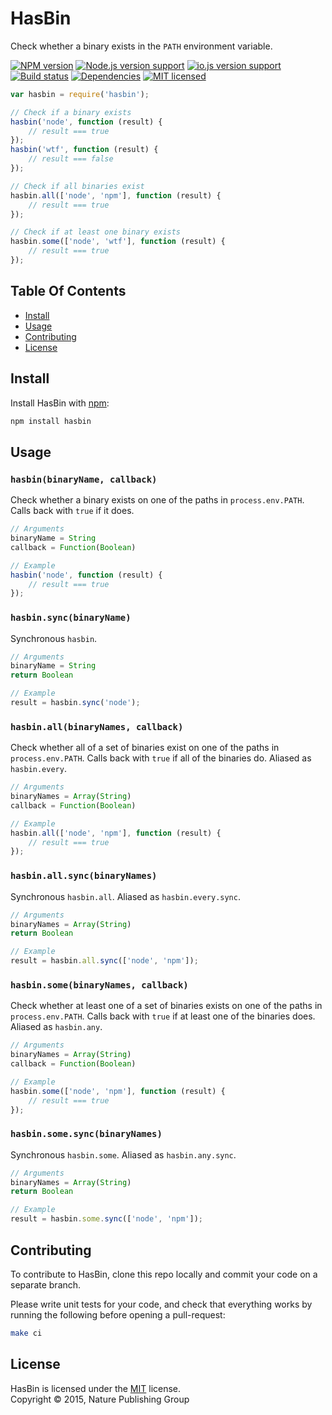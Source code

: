 
HasBin
======

Check whether a binary exists in the `PATH` environment variable.

[![NPM version][shield-npm]][info-npm]
[![Node.js version support][shield-node]][info-node]
[![io.js version support][shield-iojs]][info-iojs]
[![Build status][shield-build]][info-build]
[![Dependencies][shield-dependencies]][info-dependencies]
[![MIT licensed][shield-license]][info-license]

```js
var hasbin = require('hasbin');

// Check if a binary exists
hasbin('node', function (result) {
    // result === true
});
hasbin('wtf', function (result) {
    // result === false
});

// Check if all binaries exist
hasbin.all(['node', 'npm'], function (result) {
    // result === true
});

// Check if at least one binary exists
hasbin.some(['node', 'wtf'], function (result) {
    // result === true
});
```


Table Of Contents
-----------------

- [Install](#install)
- [Usage](#usage)
- [Contributing](#contributing)
- [License](#license)


Install
-------

Install HasBin with [npm][npm]:

```sh
npm install hasbin
```


Usage
-----

### `hasbin(binaryName, callback)`

Check whether a binary exists on one of the paths in `process.env.PATH`. Calls back with `true` if it does.

```js
// Arguments
binaryName = String
callback = Function(Boolean)
```

```js
// Example
hasbin('node', function (result) {
    // result === true
});
```

### `hasbin.sync(binaryName)`

Synchronous `hasbin`.

```js
// Arguments
binaryName = String
return Boolean
```

```js
// Example
result = hasbin.sync('node');
```

### `hasbin.all(binaryNames, callback)`

Check whether all of a set of binaries exist on one of the paths in `process.env.PATH`. Calls back with `true` if all of the binaries do. Aliased as `hasbin.every`.

```js
// Arguments
binaryNames = Array(String)
callback = Function(Boolean)
```

```js
// Example
hasbin.all(['node', 'npm'], function (result) {
    // result === true
});
```

### `hasbin.all.sync(binaryNames)`

Synchronous `hasbin.all`. Aliased as `hasbin.every.sync`.

```js
// Arguments
binaryNames = Array(String)
return Boolean
```

```js
// Example
result = hasbin.all.sync(['node', 'npm']);
```

### `hasbin.some(binaryNames, callback)`

Check whether at least one of a set of binaries exists on one of the paths in `process.env.PATH`. Calls back with `true` if at least one of the binaries does. Aliased as `hasbin.any`.

```js
// Arguments
binaryNames = Array(String)
callback = Function(Boolean)
```

```js
// Example
hasbin.some(['node', 'npm'], function (result) {
    // result === true
});
```

### `hasbin.some.sync(binaryNames)`

Synchronous `hasbin.some`. Aliased as `hasbin.any.sync`.

```js
// Arguments
binaryNames = Array(String)
return Boolean
```

```js
// Example
result = hasbin.some.sync(['node', 'npm']);
```


Contributing
------------

To contribute to HasBin, clone this repo locally and commit your code on a separate branch.

Please write unit tests for your code, and check that everything works by running the following before opening a pull-request:

```sh
make ci
```


License
-------

HasBin is licensed under the [MIT][info-license] license.  
Copyright &copy; 2015, Nature Publishing Group



[npm]: https://npmjs.org/
[info-dependencies]: https://gemnasium.com/nature/hasbin
[info-iojs]: package.json
[info-license]: LICENSE
[info-node]: package.json
[info-npm]: https://www.npmjs.com/package/hasbin
[info-build]: https://travis-ci.org/nature/hasbin
[shield-dependencies]: https://img.shields.io/gemnasium/nature/hasbin.svg
[shield-iojs]: https://img.shields.io/badge/io.js%20support-latest-brightgreen.svg
[shield-license]: https://img.shields.io/badge/license-MIT-blue.svg
[shield-node]: https://img.shields.io/node/v/hasbin.svg?label=node.js+support
[shield-npm]: https://img.shields.io/npm/v/hasbin.svg
[shield-build]: https://img.shields.io/travis/nature/hasbin/master.svg
